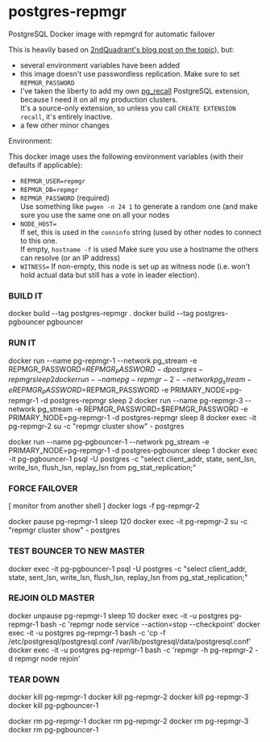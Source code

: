 # postgres-repmgr
PostgreSQL Docker image with repmgrd for automatic failover

This is heavily based on [2ndQuadrant's blog post on the topic](https://blog.2ndquadrant.com/pg-phriday-getting-rad-docker-part-3/)), but:

- several environment variables have been added
- this image doesn't use passwordless replication. Make sure to set `REPMGR_PASSWORD`
- I've taken the liberty to add my own [pg_recall](https://github.com/mreithub/pg_recall) PostgreSQL extension, because I need it on all my production clusters.  
  It's a source-only extension, so unless you call `CREATE EXTENSION recall`, it's entirely inactive.
- a few other minor changes

Environment:

This docker image uses the following environment variables (with their defaults if applicable):

- `REPMGR_USER=repmgr`
- `REPMGR_DB=repmgr`
- `REPMGR_PASSWORD` (required)  
  Use something like `pwgen -n 24 1` to generate a random one (and make sure you use the same one on all your nodes
- `NODE_HOST=`  
  If set, this is used in the `conninfo` string (used by other nodes to connect to this one.  
  If empty, `hostname -f` is used
  Make sure you use a hostname the others can resolve (or an IP address)
- `WITNESS=`
  If non-empty, this node is set up as witness node (i.e. won't hold actual data but still has a vote in leader election).  
  

### BUILD IT
docker build --tag postgres-repmgr .
docker build --tag postgres-pgbouncer pgbouncer

### RUN IT
docker run --name pg-repmgr-1 --network pg_stream -e REPMGR_PASSWORD=$REPMGR_PASSWORD -d postgres-repmgr
sleep 2
docker run --name pg-repmgr-2 --network pg_stream -e REPMGR_PASSWORD=$REPMGR_PASSWORD -e PRIMARY_NODE=pg-repmgr-1 -d postgres-repmgr
sleep 2
docker run --name pg-repmgr-3 --network pg_stream -e REPMGR_PASSWORD=$REPMGR_PASSWORD -e PRIMARY_NODE=pg-repmgr-1 -d postgres-repmgr
sleep 8
docker exec -it pg-repmgr-2 su -c "repmgr cluster show" - postgres


docker run --name pg-pgbouncer-1 --network pg_stream -e PRIMARY_NODE=pg-repmgr-1 -d postgres-pgbouncer
sleep 1
docker exec -it pg-pgbouncer-1 psql -U postgres -c "select client_addr, state, sent_lsn, write_lsn, flush_lsn, replay_lsn from pg_stat_replication;"


### FORCE FAILOVER
[ monitor from another shell ] docker logs -f pg-repmgr-2

docker pause pg-repmgr-1
sleep 120
docker exec -it pg-repmgr-2 su -c "repmgr cluster show" - postgres

### TEST BOUNCER TO NEW MASTER
docker exec -it pg-pgbouncer-1 psql -U postgres -c "select client_addr, state, sent_lsn, write_lsn, flush_lsn, replay_lsn from pg_stat_replication;"

### REJOIN OLD MASTER
docker unpause pg-repmgr-1
sleep 10
docker exec -it -u postgres pg-repmgr-1 bash -c 'repmgr node service --action=stop --checkpoint'
docker exec -it -u postgres pg-repmgr-1 bash -c 'cp -f /etc/postgresql/postgresql.conf /var/lib/postgresql/data/postgresql.conf'
docker exec -it -u postgres pg-repmgr-1 bash -c 'repmgr -h pg-repmgr-2 -d repmgr node rejoin'

### TEAR DOWN
docker kill pg-repmgr-1
docker kill pg-repmgr-2
docker kill pg-repmgr-3
docker kill pg-pgbouncer-1

docker rm pg-repmgr-1
docker rm pg-repmgr-2
docker rm pg-repmgr-3
docker rm pg-pgbouncer-1
